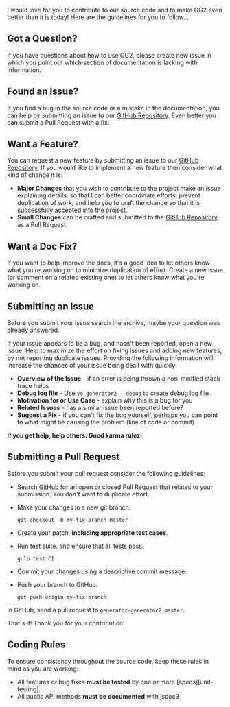 I would love for you to contribute to our source code and to make GG2 even better than it is
today! Here are the guidelines for you to follow...

## Got a Question?

If you have questions about how to use GG2, please create new issue
in which you point out which section of documentation is lacking with information.

## Found an Issue?

If you find a bug in the source code or a mistake in the documentation, you can help by
submitting an issue to our [GitHub Repository][github]. Even better you can submit a Pull Request
with a fix.

## Want a Feature?

You can request a new feature by submitting an issue to our [GitHub Repository][github].  If you
would like to implement a new feature then consider what kind of change it is:

* **Major Changes** that you wish to contribute to the project make an issue explaining details.
  so that I can better coordinate efforts, prevent duplication of work, and help you to
  craft the change so that it is successfully accepted into the project.
* **Small Changes** can be crafted and submitted to the [GitHub Repository][github] as a Pull
  Request.


## Want a Doc Fix?

If you want to help improve the docs, it's a good idea to let others know what you're working on to
minimize duplication of effort. Create a new issue (or comment on a related existing one) to let
others know what you're working on.

## Submitting an Issue
Before you submit your issue search the archive, maybe your question was already answered.

If your issue appears to be a bug, and hasn't been reported, open a new issue. Help to maximize
the effort on fixing issues and adding new features, by not reporting duplicate issues.
Providing the following information will increase the chances of your issue being dealt with
quickly:

* **Overview of the Issue** - if an error is being thrown a non-minified stack trace helps
* **Debug log file** - Use `yo generator2 --debug` to create debug log file.
* **Motivation for or Use Case** - explain why this is a bug for you
* **Related Issues** - has a similar issue been reported before?
* **Suggest a Fix** - if you can't fix the bug yourself, perhaps you can point to what might be
  causing the problem (line of code or commit)

**If you get help, help others. Good karma rulez!**

## Submitting a Pull Request
Before you submit your pull request consider the following guidelines:

* Search [GitHub](https://github.com/urosjarc/generator-generator2/pulls) for an open or closed Pull Request
  that relates to your submission. You don't want to duplicate effort.
* Make your changes in a new git branch:

    ```
    git checkout -b my-fix-branch master
    ```

* Create your patch, **including appropriate test cases**.
* Run test suite. and ensure that all tests pass.

    ```
    gulp test:CI
    ```

* Commit your changes using a descriptive commit message.
* Push your branch to GitHub:

    ```
    git push origin my-fix-branch
    ```

In GitHub, send a pull request to `generator-generator2:master`.

That's it! Thank you for your contribution!

## Coding Rules

To ensure consistency throughout the source code, keep these rules in mind as you are working:

* All features or bug fixes **must be tested** by one or more [specs][unit-testing].
* All public API methods **must be documented** with jsdoc3 

[github]: https://github.com/urosjarc/generator-generator2
